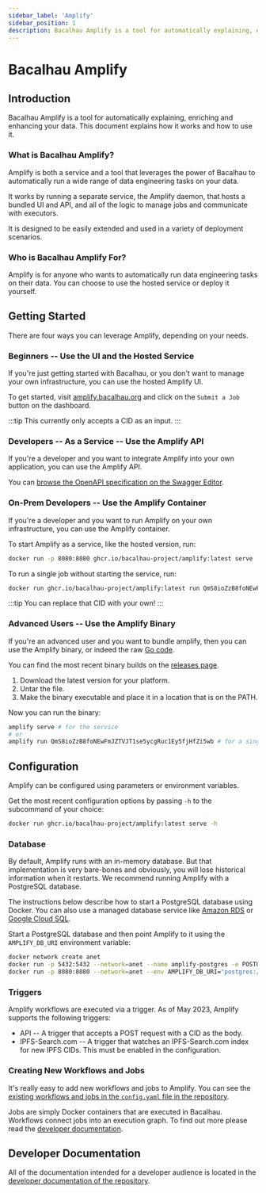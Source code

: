 ```yaml
---
sidebar_label: 'Amplify'
sidebar_position: 1
description: Bacalhau Amplify is a tool for automatically explaining, enriching, and enhancing your data.
---
```


# Bacalhau Amplify

## Introduction

Bacalhau Amplify is a tool for automatically explaining, enriching and enhancing your data. This document explains how it works and how to use it.

### What is Bacalhau Amplify?

Amplify is both a service and a tool that leverages the power of Bacalhau to automatically run a wide range of data engineering tasks on your data.

It works by running a separate service, the Amplify daemon, that hosts a bundled UI and API, and all of the logic to manage jobs and communicate with executors.

It is designed to be easily extended and used in a variety of deployment scenarios.

### Who is Bacalhau Amplify For?

Amplify is for anyone who wants to automatically run data engineering tasks on their data. You can choose to use the hosted service or deploy it yourself.

## Getting Started

There are four ways you can leverage Amplify, depending on your needs.

### Beginners -- Use the UI and the Hosted Service

If you're just getting started with Bacalhau, or you don't want to manage your own infrastructure, you can use the hosted Amplify UI.

To get started, visit [amplify.bacalhau.org](http://amplify.bacalhau.org) and click on the `Submit a Job` button on the dashboard.

:::tip
This currently only accepts a CID as an input.
:::

### Developers -- As a Service -- Use the Amplify API

If you're a developer and you want to integrate Amplify into your own application, you can use the Amplify API.

You can [browse the OpenAPI specification on the Swagger Editor](https://editor.swagger.io/?url=https://raw.githubusercontent.com/bacalhau-project/amplify/main/api/openapi.yaml).

### On-Prem Developers -- Use the Amplify Container

If you're a developer and you want to run Amplify on your own infrastructure, you can use the Amplify container.

To start Amplify as a service, like the hosted version, run:

```bash
docker run -p 8080:8080 ghcr.io/bacalhau-project/amplify:latest serve
```

To run a single job without starting the service, run:

```bash
docker run ghcr.io/bacalhau-project/amplify:latest run QmS8ioZzB8foNEwFmJZTVJT1se5ycgRuc1Ey5fjHfZi5wb
```

:::tip
You can replace that CID with your own!
:::

### Advanced Users -- Use the Amplify Binary

If you're an advanced user and you want to bundle amplify, then you can use the Amplify binary, or indeed the raw [Go code](https://github.com/bacalhau-project/amplify/).

You can find the most recent binary builds on the [releases page](https://github.com/bacalhau-project/amplify/releases).

1. Download the latest version for your platform.
2. Untar the file.
3. Make the binary executable and place it in a location that is on the PATH.

Now you can run the binary:

```bash
amplify serve # for the service
# or
amplify run QmS8ioZzB8foNEwFmJZTVJT1se5ycgRuc1Ey5fjHfZi5wb # for a single job
```

## Configuration

Amplify can be configured using parameters or environment variables.

Get the most recent configuration options by passing `-h` to the subcommand of your choice:

```bash
docker run ghcr.io/bacalhau-project/amplify:latest serve -h
```

### Database

By default, Amplify runs with an in-memory database. But that implementation is very bare-bones and obviously, you will lose historical information when it restarts. We recommend running Amplify with a PostgreSQL database.

The instructions below describe how to start a PostgreSQL database using Docker. You can also use a managed database service like [Amazon RDS](https://aws.amazon.com/rds/postgresql/) or [Google Cloud SQL](https://cloud.google.com/sql/docs/postgres).

Start a PostgreSQL database and then point Amplify to it using the `AMPLIFY_DB_URI` environment variable:

```bash
docker network create anet
docker run -p 5432:5432 --network=anet --name amplify-postgres -e POSTGRES_DB=amplify -e POSTGRES_PASSWORD=mysecretpassword -d postgres
docker run -p 8080:8080 --network=anet --env AMPLIFY_DB_URI="postgres://postgres:mysecretpassword@amplify-postgres.anet/amplify?sslmode=disable" ghcr.io/bacalhau-project/amplify:latest serve
```

### Triggers

Amplify workflows are executed via a trigger. As of May 2023, Amplify supports the following triggers:

* API -- A trigger that accepts a POST request with a CID as the body.
* IPFS-Search.com -- A trigger that watches an IPFS-Search.com index for new IPFS CIDs. This must be enabled in the configuration.

### Creating New Workflows and Jobs

It's really easy to add new workflows and jobs to Amplify. You can see the [existing workflows and jobs in the `config.yaml` file in the repository](https://github.com/bacalhau-project/amplify/blob/main/config.yaml).

Jobs are simply Docker containers that are executed in Bacalhau. Workflows connect jobs into an execution graph. To find out more please read the [developer documentation](https://github.com/bacalhau-project/amplify/tree/main/docs).

## Developer Documentation

All of the documentation intended for a developer audience is located in the [developer documentation of the repository](https://github.com/bacalhau-project/amplify/tree/main/docs).
